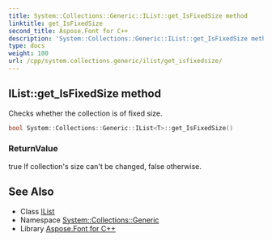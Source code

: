 ```yaml
---
title: System::Collections::Generic::IList::get_IsFixedSize method
linktitle: get_IsFixedSize
second_title: Aspose.Font for C++
description: 'System::Collections::Generic::IList::get_IsFixedSize method. Checks whether the collection is of fixed size in C++.'
type: docs
weight: 100
url: /cpp/system.collections.generic/ilist/get_isfixedsize/
---
```

## IList::get_IsFixedSize method


Checks whether the collection is of fixed size.

```cpp
bool System::Collections::Generic::IList<T>::get_IsFixedSize()
```


### ReturnValue

true If collection's size can't be changed, false otherwise.

## See Also

* Class [IList](../)
* Namespace [System::Collections::Generic](../../)
* Library [Aspose.Font for C++](../../../)
